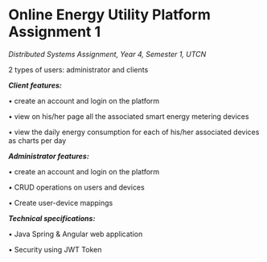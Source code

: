 # Online Energy Utility Platform Assignment 1

_Distributed Systems Assignment, Year 4, Semester 1, UTCN_

2 types of users: administrator and clients

**_Client features:_**

• create an account and login on the platform

• view on his/her page all the associated smart energy metering devices

• view the daily energy consumption for each of his/her associated devices as charts per day

**_Administrator features:_**

• create an account and login on the platform

• CRUD operations on users and devices

• Create user-device mappings

**_Technical specifications:_** 

• Java Spring & Angular web application

• Security using JWT Token
